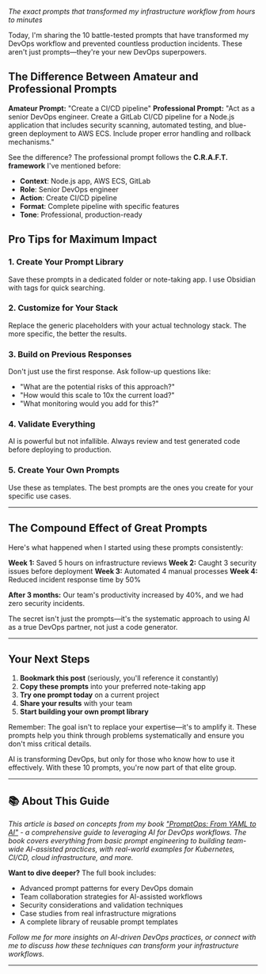 *The exact prompts that transformed my infrastructure workflow from hours to minutes*

Today, I'm sharing the 10 battle-tested prompts that have transformed my DevOps workflow and prevented countless production incidents. These aren't just prompts—they're your new DevOps superpowers.

## The Difference Between Amateur and Professional Prompts

**Amateur Prompt:** "Create a CI/CD pipeline"
**Professional Prompt:** "Act as a senior DevOps engineer. Create a GitLab CI/CD pipeline for a Node.js application that includes security scanning, automated testing, and blue-green deployment to AWS ECS. Include proper error handling and rollback mechanisms."

See the difference? The professional prompt follows the **C.R.A.F.T. framework** I've mentioned before:

- **Context**: Node.js app, AWS ECS, GitLab
- **Role**: Senior DevOps engineer
- **Action**: Create CI/CD pipeline
- **Format**: Complete pipeline with specific features
- **Tone**: Professional, production-ready

## Pro Tips for Maximum Impact

### 1. Create Your Prompt Library

Save these prompts in a dedicated folder or note-taking app. I use Obsidian with tags for quick searching.

### 2. Customize for Your Stack

Replace the generic placeholders with your actual technology stack. The more specific, the better the results.

### 3. Build on Previous Responses

Don't just use the first response. Ask follow-up questions like:

- "What are the potential risks of this approach?"
- "How would this scale to 10x the current load?"
- "What monitoring would you add for this?"

### 4. Validate Everything

AI is powerful but not infallible. Always review and test generated code before deploying to production.

### 5. Create Your Own Prompts

Use these as templates. The best prompts are the ones you create for your specific use cases.

---

## The Compound Effect of Great Prompts

Here's what happened when I started using these prompts consistently:

**Week 1:** Saved 5 hours on infrastructure reviews
**Week 2:** Caught 3 security issues before deployment
**Week 3:** Automated 4 manual processes
**Week 4:** Reduced incident response time by 50%

**After 3 months:** Our team's productivity increased by 40%, and we had zero security incidents.

The secret isn't just the prompts—it's the systematic approach to using AI as a true DevOps partner, not just a code generator.

---

## Your Next Steps

1. **Bookmark this post** (seriously, you'll reference it constantly)
2. **Copy these prompts** into your preferred note-taking app
3. **Try one prompt today** on a current project
4. **Share your results** with your team
5. **Start building your own prompt library**

Remember: The goal isn't to replace your expertise—it's to amplify it. These prompts help you think through problems systematically and ensure you don't miss critical details.

AI is transforming DevOps, but only for those who know how to use it effectively. With these 10 prompts, you're now part of that elite group.

---

## 📚 About This Guide

*This article is based on concepts from my book ["PromptOps: From YAML to AI"](https://leanpub.com/promptops-from-yaml-to-ai) - a comprehensive guide to leveraging AI for DevOps workflows. The book covers everything from basic prompt engineering to building team-wide AI-assisted practices, with real-world examples for Kubernetes, CI/CD, cloud infrastructure, and more.*

**Want to dive deeper?** The full book includes:

- Advanced prompt patterns for every DevOps domain
- Team collaboration strategies for AI-assisted workflows
- Security considerations and validation techniques
- Case studies from real infrastructure migrations
- A complete library of reusable prompt templates

*Follow me for more insights on AI-driven DevOps practices, or connect with me to discuss how these techniques can transform your infrastructure workflows.*

---